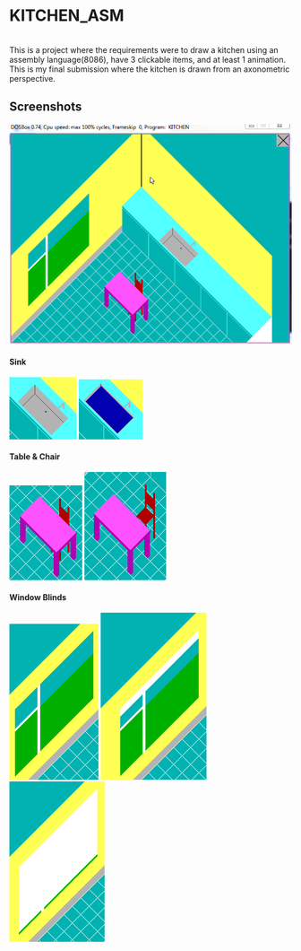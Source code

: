 <h1>KITCHEN_ASM</h1>
<br>
This is a project where the requirements were to draw a kitchen using an assembly language(8086), have 3 clickable items, and at least 1 animation. This is my final submission where the kitchen is drawn from an axonometric perspective.
<br>
<h2>Screenshots</h2>
<img src="images/Kitchen.PNG">

<h4>Sink</h4>
<img src="images/sinkBefore.PNG">
<img src="images/sinkAfter.PNG">

<h4>Table & Chair</h4>
<img src="images/tableChairBefore.PNG">
<img src="images/tableChairAfter.PNG">

<h4>Window Blinds</h4>
<img src="images/windowBefore.PNG">
<img src="images/windowDuring.PNG">
<img src="images/windowAfter.PNG">
